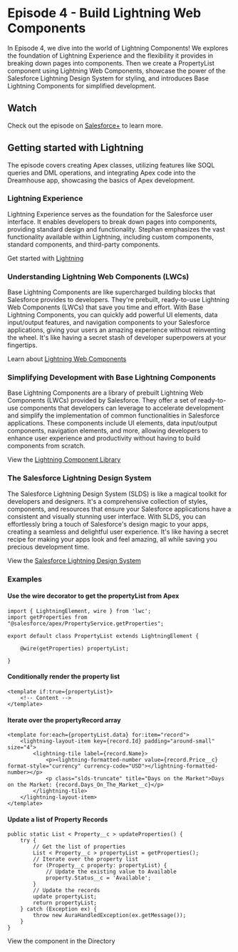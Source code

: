 
# Episode 4 - Build Lightning Web Components

In Episode 4, we dive into the world of Lightning Components! We explores the foundation of Lightning Experience and the flexibility it provides in breaking down pages into components. Then we create a PropertyList component using Lightning Web Components, showcase the power of the Salesforce Lightning Design System for styling, and introduces Base Lightning Components for simplified development.





## Watch
Check out the episode on [Salesforce+](https://www.salesforce.com/plus/series/howtodev_/episode/episode-s1e4) to learn more.
## Getting started with Lightning

The episode covers creating Apex classes, utilizing features like SOQL queries and DML operations, and integrating Apex code into the Dreamhouse app, showcasing the basics of Apex development.

### Lightning Experience
Lightning Experience serves as the foundation for the Salesforce user interface. It enables developers to break down pages into components, providing standard design and functionality. Stephan emphasizes the vast functionality available within Lightning, including custom components, standard components, and third-party components.

Get started with [Lightning](https://trailhead.salesforce.com/content/learn/modules/apex_database/apex_database_intro)

### Understanding Lightning Web Components (LWCs)
Base Lightning Components are like supercharged building blocks that Salesforce provides to developers. They're prebuilt, ready-to-use Lightning Web Components (LWCs) that save you time and effort. With Base Lightning Components, you can quickly add powerful UI elements, data input/output features, and navigation components to your Salesforce applications, giving your users an amazing experience without reinventing the wheel. It's like having a secret stash of developer superpowers at your fingertips.

Learn about [Lightning Web Components](https://trailhead.salesforce.com/content/learn/trails/build-lightning-web-components)

### Simplifying Development with Base Lightning Components
Base Lightning Components are a library of prebuilt Lightning Web Components (LWCs) provided by Salesforce. They offer a set of ready-to-use components that developers can leverage to accelerate development and simplify the implementation of common functionalities in Salesforce applications. These components include UI elements, data input/output components, navigation elements, and more, allowing developers to enhance user experience and productivity without having to build components from scratch.

View the [Lightning Component Library](https://developer.salesforce.com/docs/component-library/overview/components)

### The Salesforce Lightning Design System
The Salesforce Lightning Design System (SLDS) is like a magical toolkit for developers and designers. It's a comprehensive collection of styles, components, and resources that ensure your Salesforce applications have a consistent and visually stunning user interface. With SLDS, you can effortlessly bring a touch of Salesforce's design magic to your apps, creating a seamless and delightful user experience. It's like having a secret recipe for making your apps look and feel amazing, all while saving you precious development time.

View the [Salesforce Lightning Design System](https://getslds.com)


### Examples

#### Use the wire decorator to get the propertyList from Apex

```
import { LightningElement, wire } from 'lwc';
import getProperties from "@salesforce/apex/PropertyService.getProperties";

export default class PropertyList extends LightningElement {
    
    @wire(getProperties) propertyList;

}
```


#### Conditionally render the property list

```
<template if:true={propertyList}>
    <!-- Content -->
</template>
```

#### Iterate over the propertyRecord array
```
<template for:each={propertyList.data} for:item="record">
    <lightning-layout-item key={record.Id} padding="around-small" size="4">
        <lightning-tile label={record.Name}>
            <p><lightning-formatted-number value={record.Price__c} format-style="currency" currency-code="USD"></lightning-formatted-number></p>
            <p class="slds-truncate" title="Days on the Market">Days on the Market: {record.Days_On_The_Market__c}</p>
        </lightning-tile>
    </lightning-layout-item>
</template>
```


#### Update a list of Property Records

```
public static List < Property__c > updateProperties() {
    try {
        // Get the list of properties
        List < Property__c > propertyList = getProperties();
        // Iterate over the property list
        for (Property__c property: propertyList) {
            // Update the existing value to Available
            property.Status__c = 'Available';
        }
        // Update the records
        update propertyList;
        return propertyList;
    } catch (Exception ex) {
        throw new AuraHandledException(ex.getMessage());
    }
}
```

View the component in the Directory

